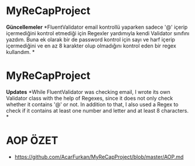 # MyReCapProject

**Güncellemeler**
*FluentValidator email kontrollü yaparken sadece '@' içerip içermediğini kontrol etmediği için Regexler yardımıyla kendi Validator sınıfını yazdım. 
Buna ek olarak bir de password kontrol için sayı ve harf içerip içermediğini ve en az 8 karakter olup olmadığını kontrol eden bir regex kullandım.
*

# MyReCapProject

**Updates**
*While FluentValidator was checking email, I wrote its own Validator class with the help of Regexes, since it does not only check whether it contains '@' or not. In addition to that, I also used a Regex to check if it contains at least one number and letter and at least 8 characters.
*

# AOP ÖZET
- https://github.com/AcarFurkan/MyReCapProject/blob/master/AOP.md

